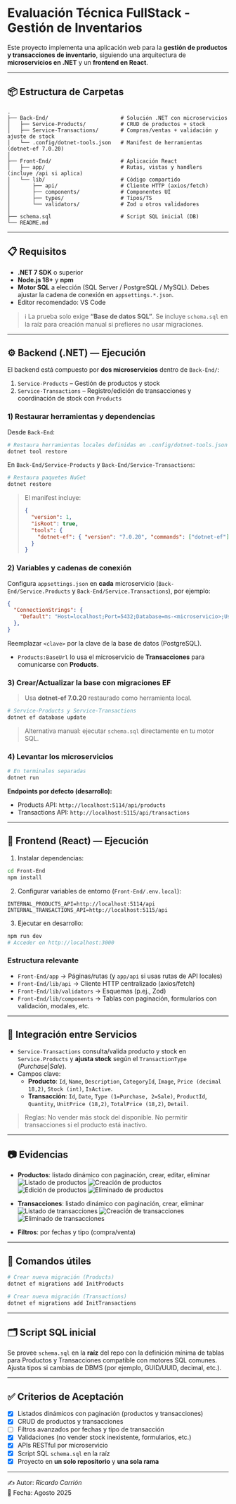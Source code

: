 # Evaluación Técnica FullStack - Gestión de Inventarios

Este proyecto implementa una aplicación web para la **gestión de productos y transacciones de inventario**, siguiendo una arquitectura de **microservicios en .NET** y un **frontend en React**.

---

## 📦 Estructura de Carpetas

```
.
├── Back-End/                       # Solución .NET con microservicios
│   ├── Service-Products/           # CRUD de productos + stock
│   ├── Service-Transactions/       # Compras/ventas + validación y ajuste de stock
│   └── .config/dotnet-tools.json   # Manifest de herramientas (dotnet-ef 7.0.20)
│
├── Front-End/                      # Aplicación React
│   ├── app/                        # Rutas, vistas y handlers (incluye /api si aplica)
│   └── lib/                        # Código compartido
│       ├── api/                    # Cliente HTTP (axios/fetch)
│       ├── components/             # Componentes UI
│       ├── types/                  # Tipos/TS
│       └── validators/             # Zod u otros validadores
│
├── schema.sql                      # Script SQL inicial (DB)
└── README.md
```

---

## 📋 Requisitos

- **.NET 7 SDK** o superior
- **Node.js 18+** y **npm**
- **Motor SQL** a elección (SQL Server / PostgreSQL / MySQL). Debes ajustar la cadena de conexión en `appsettings.*.json`.
- Editor recomendado: VS Code

> ℹ️ La prueba solo exige **“Base de datos SQL”**. Se incluye `schema.sql` en la raíz para creación manual si prefieres no usar migraciones.

---

## ⚙️ Backend (.NET) — Ejecución

El backend está compuesto por **dos microservicios** dentro de `Back-End/`:

1) `Service-Products` – Gestión de productos y stock  
2) `Service-Transactions` – Registro/edición de transacciones y coordinación de stock con `Products`

### 1) Restaurar herramientas y dependencias

Desde `Back-End`:

```bash
# Restaura herramientas locales definidas en .config/dotnet-tools.json
dotnet tool restore
```

En `Back-End/Service-Products` y `Back-End/Service-Transactions`:

```bash
# Restaura paquetes NuGet
dotnet restore
```

> El manifest incluye:
> ```json
> {
>   "version": 1,
>   "isRoot": true,
>   "tools": {
>     "dotnet-ef": { "version": "7.0.20", "commands": ["dotnet-ef"] }
>   }
> }
> ```

### 2) Variables y cadenas de conexión

Configura `appsettings.json` en **cada** microservicio (`Back-End/Service.Products` y `Back-End/Service.Transactions`), por ejemplo:

```json
{
  "ConnectionStrings": {
    "Default": "Host=localhost;Port=5432;Database=ms-<microservicio>;Username=postgres;Password=<clave>"
  },
}
```

Reemplazar `<clave>` por la clave de la base de datos (PostgreSQL).

- `Products:BaseUrl` lo usa el microservicio de **Transacciones** para comunicarse con **Products**.

### 3) Crear/Actualizar la base con migraciones EF

> Usa **dotnet-ef 7.0.20** restaurado como herramienta local.

```bash
# Service-Products y Service-Transactions
dotnet ef database update
```

> Alternativa manual: ejecutar `schema.sql` directamente en tu motor SQL.

### 4) Levantar los microservicios

```bash
# En terminales separadas
dotnet run
```

**Endpoints por defecto (desarrollo):**
- Products API: `http://localhost:5114/api/products`
- Transactions API: `http://localhost:5115/api/transactions`

---

## 🎨 Frontend (React) — Ejecución

1) Instalar dependencias:

```bash
cd Front-End
npm install
```

2) Configurar variables de entorno (`Front-End/.env.local`):

```env
INTERNAL_PRODUCTS_API=http://localhost:5114/api
INTERNAL_TRANSACTIONS_API=http://localhost:5115/api
```

3) Ejecutar en desarrollo:

```bash
npm run dev
# Acceder en http://localhost:3000
```

### Estructura relevante

- `Front-End/app` → Páginas/rutas (y `app/api` si usas rutas de API locales)  
- `Front-End/lib/api` → Cliente HTTP centralizado (axios/fetch)  
- `Front-End/lib/validators` → Esquemas (p.ej., Zod)  
- `Front-End/lib/components` → Tablas con paginación, formularios con validación, modales, etc.

---

## 🔌 Integración entre Servicios

- `Service-Transactions` consulta/valida producto y stock en `Service.Products` y **ajusta stock** según el `TransactionType` (*Purchase*|*Sale*).
- Campos clave:
  - **Producto**: `Id`, `Name`, `Description`, `CategoryId`, `Image`, `Price (decimal 18,2)`, `Stock (int)`, `IsActive`.
  - **Transacción**: `Id`, `Date`, `Type (1=Purchase, 2=Sale)`, `ProductId`, `Quantity`, `UnitPrice (18,2)`, `TotalPrice (18,2)`, `Detail`.

> Reglas: No vender más stock del disponible. No permitir transacciones si el producto está inactivo.

---

## 📷 Evidencias

- **Productos**: listado dinámico con paginación, crear, editar, eliminar
![Listado de productos](docs/Listado-Productos.png)
![Creación de productos](docs/Creacion-Productos.png)
![Edición de productos](docs/Edicion-Productos.png)
![Eliminado de productos](docs/Eliminacion-Productos.png)

- **Transacciones**: listado dinámico con paginación, crear, eliminar
![Listado de transacciones](docs/Listado-Transacciones.png)
![Creación de transacciones](docs/Creacion-Transacciones.png)
![Eliminado de transacciones](docs/Eliminacion-Transacciones.png)

- **Filtros**: por fechas y tipo (compra/venta)

---

## 🧪 Comandos útiles

```bash
# Crear nueva migración (Products)
dotnet ef migrations add InitProducts

# Crear nueva migración (Transactions)
dotnet ef migrations add InitTransactions
```

---

## 🗂️ Script SQL inicial

Se provee `schema.sql` en la **raíz** del repo con la definición mínima de tablas para Productos y Transacciones compatible con motores SQL comunes.
Ajusta tipos si cambias de DBMS (por ejemplo, GUID/UUID, decimal, etc.).

---

## ✅ Criterios de Aceptación

- [x] Listados dinámicos con paginación (productos y transacciones)
- [x] CRUD de productos y transacciones
- [ ] Filtros avanzados por fechas y tipo de transacción
- [x] Validaciones (no vender stock inexistente, formularios, etc.)
- [x] APIs RESTful por microservicio
- [x] Script SQL `schema.sql` en la raíz
- [x] Proyecto en **un solo repositorio** y **una sola rama**

---

✍️ Autor: *Ricardo Carrión*  
📅 Fecha: Agosto 2025

